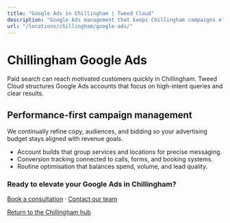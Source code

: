 ```yaml
---
title: "Google Ads in Chillingham | Tweed Cloud"
description: "Google Ads management that keeps Chillingham campaigns efficient and measurable."
url: "/locations/chillingham/google-ads/"
---
```


# Chillingham Google Ads

Paid search can reach motivated customers quickly in Chillingham. Tweed Cloud structures Google Ads accounts that focus on high-intent queries and clear results.

## Performance-first campaign management

We continually refine copy, audiences, and bidding so your advertising budget stays aligned with revenue goals.

- Account builds that group services and locations for precise messaging.
- Conversion tracking connected to calls, forms, and booking systems.
- Routine optimisation that balances spend, volume, and lead quality.

### Ready to elevate your Google Ads in Chillingham?

[Book a consultation](/consultation/) · [Contact our team](/contact/)

[Return to the Chillingham hub](/locations/chillingham/)
